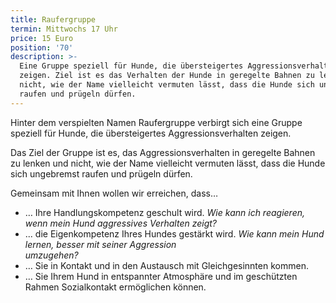 ```yaml
---
title: Raufergruppe
termin: Mittwochs 17 Uhr
price: 15 Euro
position: '70'
description: >-
  Eine Gruppe speziell für Hunde, die übersteigertes Aggressionsverhalten
  zeigen. Ziel ist es das Verhalten der Hunde in geregelte Bahnen zu lenken und
  nicht, wie der Name vielleicht vermuten lässt, dass die Hunde sich ungebremst
  raufen und prügeln dürfen.
---
```

Hinter dem verspielten Namen Raufergruppe verbirgt sich eine Gruppe speziell für Hunde, die übersteigertes Aggressionsverhalten zeigen. 

Das Ziel der Gruppe ist es, das Aggressionsverhalten in geregelte Bahnen zu lenken und nicht, wie der Name vielleicht vermuten lässt, dass die Hunde sich ungebremst raufen und prügeln dürfen.

Gemeinsam mit Ihnen wollen wir erreichen, dass…

* … Ihre Handlungskompetenz geschult wird. _Wie kann ich reagieren, wenn mein Hund aggressives Verhalten zeigt?_
* ... die Eigenkompetenz Ihres Hundes gestärkt wird. _Wie kann mein Hund lernen, besser mit seiner Aggression_\
     _umzugehen?_
* … Sie in Kontakt und in den Austausch mit Gleichgesinnten kommen.
* … Sie Ihrem Hund in entspannter Atmosphäre und im geschützten Rahmen Sozialkontakt ermöglichen können.
